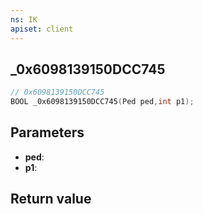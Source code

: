 ```yaml
---
ns: IK
apiset: client
---
```

## _0x6098139150DCC745

```c
// 0x6098139150DCC745
BOOL _0x6098139150DCC745(Ped ped,int p1);
```


## Parameters
* **ped**:
* **p1**:

## Return value

